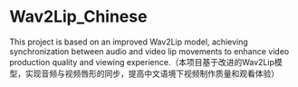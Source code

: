 # Wav2Lip_Chinese
This project is based on an improved Wav2Lip model, achieving synchronization between audio and video lip movements to enhance video production quality and viewing experience.（本项目基于改进的Wav2Lip模型，实现音频与视频唇形的同步，提高中文语境下视频制作质量和观看体验）
